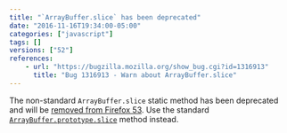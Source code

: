 ```yaml
---
title: "`ArrayBuffer.slice` has been deprecated"
date: "2016-11-16T19:34:00-05:00"
categories: ["javascript"]
tags: []
versions: ["52"]
references:
    - url: "https://bugzilla.mozilla.org/show_bug.cgi?id=1316913"
      title: "Bug 1316913 - Warn about ArrayBuffer.slice"
---
```

The non-standard `ArrayBuffer.slice` static method has been deprecated and will be [removed from Firefox 53](https://www.fxsitecompat.com/en-CA/docs/2016/arraybuffer-slice-will-be-removed/). Use the standard [`ArrayBuffer.prototype.slice`](https://developer.mozilla.org/en-US/docs/Web/JavaScript/Reference/Global_Objects/ArrayBuffer/slice) method instead.
